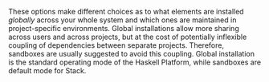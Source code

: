 These options make different choices as to what elements are installed
*globally* across your whole system and which ones are maintained in
project-specific environments. Global installations allow more sharing across
users and across projects, but at the cost of potentially inflexible coupling
of dependencies between separate projects. Therefore, sandboxes are usually
suggested to avoid this coupling. Global installation is the standard
operating mode of the Haskell Platform, while sandboxes are default mode for
Stack.
